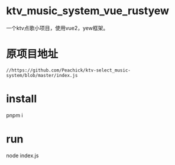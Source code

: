 # ktv_music_system_vue_rustyew
一个ktv点歌小项目，使用vue2，yew框架。

# 原项目地址
```
//https://github.com/Peachick/ktv-select_music-system/blob/master/index.js

```
# install
pnpm i

# run
node index.js
